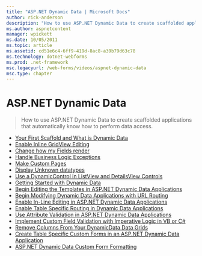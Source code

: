 ```yaml
---
title: "ASP.NET Dynamic Data | Microsoft Docs"
author: rick-anderson
description: "How to use ASP.NET Dynamic Data to create scaffolded applications that automatically know how to perform data access."
ms.author: aspnetcontent
manager: wpickett
ms.date: 10/05/2011
ms.topic: article
ms.assetid: cd51e6c4-6ff9-419d-8ac8-a39b79d63c78
ms.technology: dotnet-webforms
ms.prod: .net-framework
msc.legacyurl: /web-forms/videos/aspnet-dynamic-data
msc.type: chapter
---
```

ASP.NET Dynamic Data
====================
> How to use ASP.NET Dynamic Data to create scaffolded applications that automatically know how to perform data access.


- [Your First Scaffold and What is Dynamic Data](your-first-scaffold-and-what-is-dynamic-data.md)
- [Enable Inline GridView Editing](how-do-i-enable-inline-gridview-editing.md)
- [Change how my Fields render](how-do-i-change-how-my-fields-render.md)
- [Handle Business Logic Exceptions](how-do-i-handle-business-logic-exceptions.md)
- [Make Custom Pages](how-do-i-make-custom-pages.md)
- [Display Unknown datatypes](how-do-i-display-unknown-datatypes.md)
- [Use a DynamicControl in ListView and DetailsView Controls](how-do-i-use-a-dynamiccontrol-in-listview-and-detailsview-controls.md)
- [Getting Started with Dynamic Data](getting-started-with-dynamic-data.md)
- [Begin Editing the Templates in ASP.NET Dynamic Data Applications](begin-editing-the-templates-in-aspnet-dynamic-data-applications.md)
- [Begin Modifying Dynamic Data Applications with URL Routing](begin-modifying-dynamic-data-applications-with-url-routing.md)
- [Enable In-Line Editing in ASP.NET Dynamic Data Applications](enable-in-line-editing-in-aspnet-dynamic-data-applications.md)
- [Enable Table Specific Routing in Dynamic Data Applications](how-to-enable-table-specific-routing-in-dynamic-data-applications.md)
- [Use Attribute Validation in ASP.NET Dynamic Data Applications](how-to-use-attribute-validation-in-aspnet-dynamic-data-applications.md)
- [Implement Custom Field Validation with Imperative Logic in VB or C#](how-to-implement-custom-field-validation-with-imperative-logic-in-vb-or-c.md)
- [Remove Columns From Your DynamicData Data Grids](how-to-remove-columns-from-your-dynamicdata-data-grids.md)
- [Create Table Specific Custom Forms in an ASP.NET Dynamic Data Application](how-to-create-table-specific-custom-forms-in-an-aspnet-dynamic-data-application.md)
- [ASP.NET Dynamic Data Custom Form Formatting](aspnet-dynamic-data-custom-form-formatting.md)
